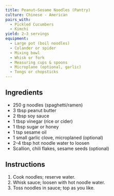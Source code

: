 ```yaml
---
title: Peanut–Sesame Noodles (Pantry)
culture: Chinese - American
pairs_with:
  - Pickled Cucumbers
  - Kimchi
yield: 2–3 servings
equipment:
  - Large pot (boil noodles)
  - Colander or spider
  - Mixing bowl
  - Whisk or fork
  - Measuring cups & spoons
  - Microplane (optional, garlic)
  - Tongs or chopsticks
---
```


## Ingredients
- 250 g noodles (spaghetti/ramen)
- 3 tbsp peanut butter
- 2 tbsp soy sauce
- 1 tbsp vinegar (rice or cider)
- 1 tbsp sugar or honey
- 1 tsp sesame oil
- 1 small garlic clove, microplaned (optional)
- 2–4 tbsp hot noodle water to loosen
- Scallion, chili flakes, sesame seeds (optional)

## Instructions
1. Cook noodles; reserve water.
2. Whisk sauce; loosen with hot noodle water.
3. Toss noodles in sauce; top as you like.
